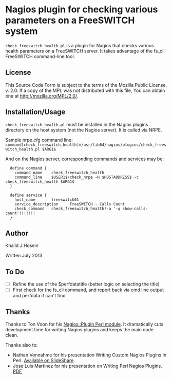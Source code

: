 # Nagios plugin for checking various parameters on a FreeSWITCH system

`check_freeswitch_health.pl` is a plugin for Nagios that checks various health parameters on a FreeSWITCH server. It takes advantage of the fs_cli FreeSWITCH command-line tool. 

## License

This Source Code Form is subject to the terms of the Mozilla Public License, v. 2.0. If a copy of the MPL was not distributed with this file, You can obtain one at http://mozilla.org/MPL/2.0/.

## Installation/Usage 

`check_freeswitch_health.pl` must be installed in the Nagios plugins directory on the host system (not the Nagios server). It is called via NRPE. 

Sample nrpe.cfg command line:
`command[check_freeswitch_health]=/usr/lib64/nagios/plugins/check_freeswitch_health.pl $ARG1$`

And on the Nagios server, corresponding commands and services may be:
```
  define command {
    command_name    check_freeswitch_health
    command_line    $USER1$/check_nrpe -H $HOSTADDRESS$ -c check_freeswitch_health $ARG1$
  }
```
```
  define service {
    host_name       freeswitch01
    service_description     FreeSWITCH - Calls Count
    check_command   check_freeswitch_health!-a '-q show-calls-count'!!!!!!!
  }
```

## Author

Khalid J Hosein

Written July 2013

## To Do

- [ ] Refine the use of the $perfdatatitle (better logic on selecting the title)
- [ ] First check for the fs_cli command, and report back via cmd line output and perfdata if can't find

## Thanks

Thanks to Ton Voon for his [Nagios::Plugin Perl module](http://search.cpan.org/~tonvoon/Nagios-Plugin-0.36/). It dramatically cuts development time for writing Nagios plugins and keeps the main code clean.

Thanks also to:
* Nathan Vonnahme for his presentation Writing Custom Nagios Plugins In Perl. [Available on SlideShare](http://www.slideshare.net/nagiosinc/nagios-conference-2011-nathan-vonnahme-writing-custom-nagios-plugins-in-perl).
* Jose Luis Martinez for his presentation on Writing Perl Nagios Plugins. [PDF](http://www.pplusdomain.net/Writing%20Nagios%20Plugins%20in%20Perl.pdf)
